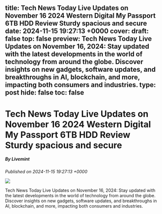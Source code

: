 title: Tech News Today Live Updates on November 16 2024 Western Digital My Passport 6TB HDD Review Sturdy spacious and secure
date: 2024-11-15 19:27:13 +0000
cover: 
draft: false
top: false
preview: Tech News Today Live Updates on November 16, 2024: Stay updated with the latest developments in the world of technology from around the globe. Discover insights on new gadgets, software updates, and breakthroughs in AI, blockchain, and more, impacting both consumers and industries.
type: post
hide: false
toc: false
---

# Tech News Today Live Updates on November 16 2024 Western Digital My Passport 6TB HDD Review Sturdy spacious and secure
##### By Livemint
_Published on 2024-11-15 19:27:13 +0000_

![](https://www.livemint.com/lm-img/img/2024/11/15/600x338/1000033293_1731698404237_1731698419277.jpg)

Tech News Today Live Updates on November 16, 2024: Stay updated with the latest developments in the world of technology from around the globe. Discover insights on new gadgets, software updates, and breakthroughs in AI, blockchain, and more, impacting both consumers and industries.
